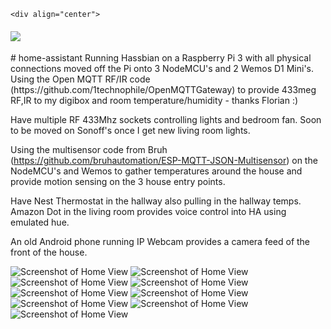 	<div align="center">
  <h4>
    <a href="https://travis-ci.org/BertrumUK/home-assistant"><img src="https://travis-ci.org/BertrumUK/home-assistant.svg?branch=Master2"/></a>
  </h4>
</div>
# home-assistant
Running Hassbian on a Raspberry Pi 3 with all physical connections moved off the Pi onto 3 NodeMCU's and 2 Wemos D1 Mini's. Using the Open MQTT RF/IR code (https://github.com/1technophile/OpenMQTTGateway) to provide 433meg RF,IR to my digibox and room temperature/humidity - thanks Florian :)

Have multiple RF 433Mhz sockets controlling lights and bedroom fan. Soon to be moved on Sonoff's once I get new living room lights.

Using the multisensor code from Bruh (https://github.com/bruhautomation/ESP-MQTT-JSON-Multisensor) on the NodeMCU's and Wemos to gather temperatures around the house and provide motion sensing on the 3 house entry points. 

Have Nest Thermostat in the hallway also pulling in the hallway temps. Amazon Dot in the living room provides voice control into HA using emulated hue.

An old Android phone running IP Webcam provides a camera feed of the front of the house.


![Screenshot of Home View](https://github.com/BertrumUK/home-assistant/blob/Master2/Screenshots/main%20page.png)
![Screenshot of Home View](https://github.com/BertrumUK/home-assistant/blob/Master2/Screenshots/travel.png)
![Screenshot of Home View](https://github.com/BertrumUK/home-assistant/blob/Master2/Screenshots/weather.png)
![Screenshot of Home View](https://github.com/BertrumUK/home-assistant/blob/Master2/Screenshots/automations.png)
![Screenshot of Home View](https://github.com/BertrumUK/home-assistant/blob/Master2/Screenshots/network.png)
![Screenshot of Home View](https://github.com/BertrumUK/home-assistant/blob/Master2/Screenshots/devices.png)
![Screenshot of Home View](https://github.com/BertrumUK/home-assistant/blob/Master2/Screenshots/fitbit.png)
![Screenshot of Home View](https://github.com/BertrumUK/home-assistant/blob/Master2/Screenshots/media%20devices.png)
![Screenshot of Home View](https://github.com/BertrumUK/home-assistant/blob/Master2/Screenshots/tv%20remote.png)

